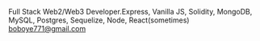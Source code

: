 Full Stack Web2/Web3 Developer.Express, Vanilla JS, Solidity,  MongoDB, MySQL, Postgres, Sequelize, Node, React(sometimes)
boboye771@gmail.com

<!---
I am an energetic entry level web developer and blockchain developer proficient in NodeJS, ExpressJS, solidity. I work with both brownie(python) and hardhat(JS)
--->
